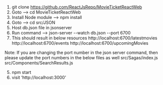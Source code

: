 1. git clone https://github.com/ReactJsRepo/MovieTicketReactWeb
2. Goto —> cd MovieTicketReactWeb
3. Install Node module —> npm install 
4. Goto —> cd src/JSON
5. Host db.json file in jsonserver
6. Run command --> json-server --watch db.json --port 6700
7. This should result in below resources
	http://localhost:6700/latestmovies
	http://localhost:6700/events
	http://localhost:6700/upcomingMovies

Note: If you are changing the port number in the json server command, then 	please update the port numbers in the below files as well
			src/Sagas/index.js
			src/Components/SearchResults.js

5. npm start
6. visit ‘http://localhost:3000'
